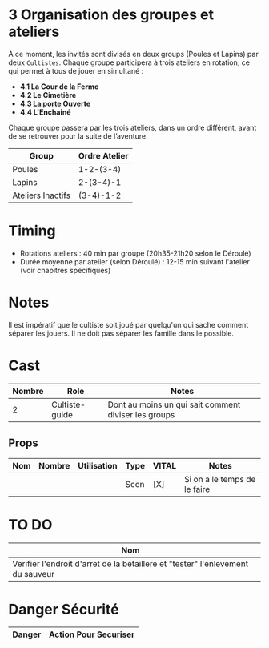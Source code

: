 # 3 Organisation des groupes et ateliers

À ce moment, les invités sont divisés en deux groups (Poules et Lapins) par deux `Cultistes`. 
Chaque groupe participera à trois ateliers en rotation, ce qui permet à tous de jouer en simultané :

- **4.1 La Cour de la Ferme**
- **4.2 Le Cimetière**
- **4.3 La porte Ouverte**
- **4.4 L'Enchainé**

Chaque groupe passera par les trois ateliers, dans un ordre différent, avant de se retrouver pour la suite de l’aventure.

| Group             | Ordre Atelier |
| ----------------- | ------------- |
| Poules            | 1-2-(3-4)     |
| Lapins            | 2-(3-4)-1     |
| Ateliers Inactifs | (3-4)-1-2     |

# Timing

- Rotations ateliers : 40 min par groupe (20h35-21h20 selon le Déroulé)
- Durée moyenne par atelier (selon Déroulé) : 12-15 min suivant l'atelier (voir chapitres spécifiques)

# Notes
Il est impératif que le cultiste soit joué par quelqu'un qui sache comment séparer les jouers.
Il ne doit pas séparer les famille dans le possible.


# Cast
| Nombre | Role           | Notes                                                |
| ------ | -------------- | ---------------------------------------------------- |
| 2      | Cultiste-guide | Dont au moins un qui sait comment diviser les groups |

## Props
| Nom | Nombre | Utilisation | Type | VITAL | Notes                        |
| --- | ------ | ----------- | ---- | ----- | ---------------------------- |
|     |        |             | Scen | [X]   | Si on a le temps de le faire |


# TO DO
| Nom                                                                             |     |
| ------------------------------------------------------------------------------- | --- |
| Verifier l'endroit d'arret de la bétaillere et "tester" l'enlevement du sauveur |     |

# Danger Sécurité
| Danger | Action Pour Securiser |
| ------ | --------------------- |